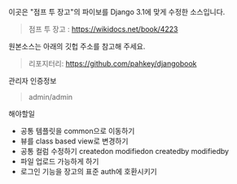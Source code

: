 이곳은 "점프 투 장고"의 파이보를 Django 3.1에 맞게 수정한 소스입니다.

> 점프 투 장고 : https://wikidocs.net/book/4223

원본소스는 아래의 깃헙 주소를 참고해 주세요.

> 리포지터리: https://github.com/pahkey/djangobook

관리자 인증정보
> admin/admin

해야할일
- 공통 템플릿을 common으로 이동하기
- 뷰를 class based view로 변경하기
- 공통 컬럼 수정하기 createdon modifiedon createdby modifiedby
- 파일 업로드 가능하게 하기
- 로그인 기능을 장고의 표준 auth에 호환시키기
